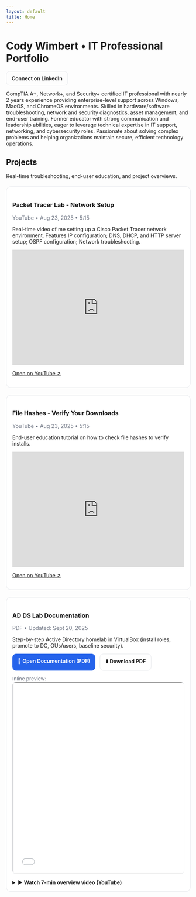 ```yaml
---
layout: default
title: Home
---
```


# Cody Wimbert • IT Professional Portfolio
<div class="links">
  <a class="btn linkedin" href="https://www.linkedin.com/in/codywimbert" target="_blank">Connect on LinkedIn</a>
</div>

CompTIA A+, Network+, and Security+ certified IT professional with nearly 2 years experience providing enterprise-level support across Windows, MacOS, and ChromeOS environments. Skilled in hardware/software troubleshooting, network and security diagnostics, asset management, and end-user training. Former educator with strong communication and leadership abilities, eager to leverage technical expertise in IT support, networking, and cybersecurity roles. Passionate about solving complex problems and helping organizations maintain secure, efficient technology operations.

## Projects
Real-time troubleshooting, end-user education, and project overviews.
<div class="card">
  <h3>Packet Tracer Lab - Network Setup</h3>
  <div class="meta">YouTube • Aug 23, 2025 • 5:15</div>
  <p>Real-time video of me setting up a Cisco Packet Tracer network environment. Features IP configuration; DNS, DHCP, and HTTP server setup; OSPF configuration; Network troubleshooting.</p>
  <iframe width="100%" height="315"
    src="https://www.youtube.com/embed/MA3ZNwMtxPw?rel=0&modestbranding=1"
    title="Packet Tracer Lab - Network Setup" frameborder="0"
    allow="accelerometer; autoplay; clipboard-write; encrypted-media; gyroscope; picture-in-picture"
    allowfullscreen></iframe>
  <p><a href="https://youtu.be/MA3ZNwMtxPw" target="_blank">Open on YouTube ↗</a></p>
</div>
<div class="card">
  <h3>File Hashes - Verify Your Downloads</h3>
  <div class="meta">YouTube • Aug 23, 2025 • 5:15</div>
  <p>End-user education tutorial on how to check file hashes to verify installs.</p>
  <!-- Replace VIDEO_ID with the part after v= in your YouTube link -->
  <iframe width="100%" height="315"
  src="https://youtube.com/embed/tgAu_R2t-Zc"
  title="Test" frameborder="0"
  allow="accelerometer; autoplay; clipboard-write; encrypted-media; gyroscope; picture-in-picture"
  allowfullscreen></iframe>
  <p><a href="https://youtu.be/tgAu_R2t-Zc" target="_blank">Open on YouTube ↗</a></p>
</div>
<style>
.card{border:1px solid #e5e7eb;border-radius:12px;padding:16px;background:#fff;margin:20px 0}
.meta{color:#6b7280;font-size:.9rem;margin:6px 0}
.actions{display:flex;gap:12px;flex-wrap:wrap;margin:10px 0 14px}
.btn{display:inline-block;padding:10px 14px;border-radius:10px;border:1px solid #e5e7eb;text-decoration:none;font-weight:600}
.btn.primary{background:#2563eb;color:#fff;border-color:#2563eb}
.note{color:#6b7280;font-size:.85rem}
.preview{border:1px solid #e5e7eb;border-radius:10px;overflow:hidden}
details{margin-top:14px}
details > summary{cursor:pointer;font-weight:700}
</style>
<div class="card">
  <h3>AD DS Lab Documentation</h3>
  <div class="meta">PDF • Updated: Sept 20, 2025</div>
  <p>Step-by-step Active Directory homelab in VirtualBox (install roles, promote to DC, OUs/users, baseline security).</p>
  <div class="actions">
    <a class="btn primary" href="assets/docs/AD Homelab Documentation.pdf" target="_blank">📄 Open Documentation (PDF)</a>
    <a class="btn" href="assets/docs/AD Homelab Documentation.pdf" download>⬇️ Download PDF</a>
  </div>
  <div class="note">Inline preview:</div>
  <div class="preview">
    <iframe src="assets/docs/AD Homelab Documentation.pdf#view=FitH" width="100%" height="520"></iframe>
  </div>
  <details>
    <summary>▶ Watch 7-min overview video (YouTube)</summary>
    <div class="meta">YouTube • Aug 25, 2025 • 7:16</div>
    <iframe width="100%" height="315"
      src="https://www.youtube-nocookie.com/embed/wJvPo97CihI?rel=0&modestbranding=1"
      title="AD DS Lab Overview" frameborder="0"
      allow="accelerometer; autoplay; clipboard-write; encrypted-media; gyroscope; picture-in-picture"
      allowfullscreen></iframe>
    <p><a href="https://youtu.be/wJvPo97CihI" target="_blank">Open on YouTube ↗</a></p>
  </details>
</div>
